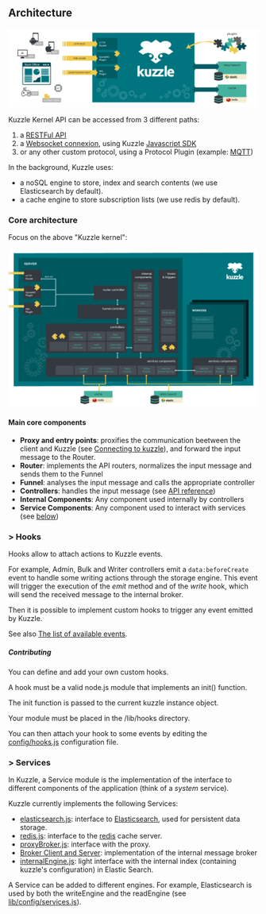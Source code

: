 ## Architecture

![archi_fonctionnal](./images/global-overview.png)

Kuzzle Kernel API can be accessed from 3 different paths:

1. a [RESTFul API](/api-reference/?rest)
2. a [Websocket connexion](/api-reference/?websocket), using Kuzzle [Javascript SDK](/sdk-documentation)
3. or any other custom protocol, using a Protocol Plugin (example: [MQTT](/api-reference/?mqtt))

In the background, Kuzzle uses:

* a noSQL engine to store, index and search contents (we use Elasticsearch by default).
* a cache engine to store subscription lists (we use redis by default).

### Core architecture

Focus on the above "Kuzzle kernel":

![archi_core](./images/core-architecture.png)

#### Main core components

* **Proxy and entry points**: proxifies the communication beetween the client and Kuzzle (see [Connecting to kuzzle](/api-reference/#connecting-to-kuzzle)), and forward the input message to the Router.
* **Router**: implements the API routers, normalizes the input message and sends them to the Funnel
* **Funnel**: analyses the input message and calls the appropriate controller
* **Controllers**: handles the input message (see [API reference](/api-reference))
* **Internal Components**: Any component used internally by controllers
* **Service Components**: Any component used to interact with services (see [below](#gt-services))


### > Hooks

Hooks allow to attach actions to Kuzzle events.

For example, Admin, Bulk and Writer controllers emit a `data:beforeCreate` event to handle some writing actions through the storage engine.
This event will trigger the execution of the *emit* method and of the *write* hook, which will send the received message to the internal broker.

Then it is possible to implement custom hooks to trigger any event emitted by Kuzzle.

See also [The list of available events](#kuzzle-events-list).


##### Contributing

You can define and add your own custom hooks.

A hook must be a valid node.js module that implements an init() function.

The init function is passed to the current kuzzle instance object.

Your module must be placed in the /lib/hooks directory.

You can then attach your hook to some events by editing the [config/hooks.js](https://github.com/kuzzleio/kuzzle/blob/master/lib/config/hooks.js) configuration file.

### > Services


In Kuzzle, a Service module is the implementation of the interface to different components of the application (think of a *system* service).

Kuzzle currently implements the following Services:

* [elasticsearch.js](https://github.com/kuzzleio/kuzzle/blob/master/lib/services/elasticsearch.js): interface to [Elasticsearch](https://www.elastic.co/products/elasticsearch), used for persistent data storage.
* [redis.js](https://github.com/kuzzleio/kuzzle/blob/master/lib/services/redis.js): interface to the [redis](http://redis.io) cache server.
* [proxyBroker.js](https://github.com/kuzzleio/kuzzle/blob/master/lib/services/proxyBroker.js): interface with the proxy.
* [Broker Client and Server](https://github.com/kuzzleio/kuzzle/blob/master/lib/services/broker): implementation of the internal message broker
* [internalEngine.js](https://github.com/kuzzleio/kuzzle/blob/master/lib/services/internalEngine.js): light interface with the internal index (containing kuzzle's configuration) in Elastic Search.


A Service can be added to different engines. For example, Elasticsearch is used by both the writeEngine and the readEngine (see [lib/config/services.js](https://github.com/kuzzleio/kuzzle/blob/master/lib/config/services.js)).

